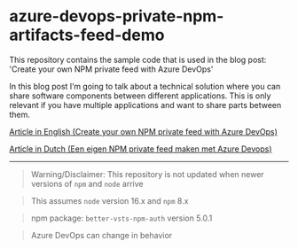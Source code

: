 # azure-devops-private-npm-artifacts-feed-demo

This repository contains the sample code that is used in the blog post: 'Create your own NPM private feed with Azure DevOps'

In this blog post I’m going to talk about a technical solution where you can share software components between different applications. 
This is only relevant if you have multiple applications and want to share parts between them.

[Article in English (Create your own NPM private feed with Azure DevOps)](https://qdraw.medium.com/create-your-own-npm-private-feed-with-azure-devops-54e02b81a10e)

[Article in Dutch (Een eigen NPM private feed maken met Azure Devops)](https://qdraw.nl/blog/technologie/een-eigen-npm-private-feed-maken-met-azure-devops/)

---

> Warning/Disclaimer: This repository is not updated when newer versions of `npm` and `node` arrive

> This assumes `node` version 16.x and `npm` 8.x
 
> npm package: `better-vsts-npm-auth` version 5.0.1
 
> Azure DevOps can change in behavior 
